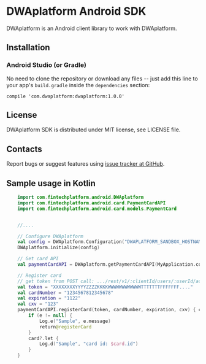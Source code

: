 DWAplatform Android SDK
=================================================
DWAplatform is an Android client library to work with DWAplatform.

Installation
-------------------------------------------------

### Android Studio (or Gradle)

No need to clone the repository or download any files -- just add this line to your app's `build.gradle` inside the `dependencies` section:

    compile 'com.dwaplatform:dwaplatform:1.0.0'


License
-------------------------------------------------
DWAplatform SDK is distributed under MIT license, see LICENSE file.


Contacts
-------------------------------------------------
Report bugs or suggest features using
[issue tracker at GitHub](https://github.com/DWAplatform/dwaplatform-sdk-android).


Sample usage in Kotlin
-------------------------------------------------
```kotlin
    import com.fintechplatform.android.DWAplatform
    import com.fintechplatform.android.card.PaymentCardAPI
    import com.fintechplatform.android.card.models.PaymentCard


    //....

    // Configure DWAplatform
    val config = DWAplatform.Configuration("DWAPLATFORM_SANDBOX_HOSTNAME", true)
    DWAplatform.initialize(config)

    // Get card API
    val paymentCardAPI = DWAplatform.getPaymentCardAPI(MyApplication.context)

    // Register card
    // get token from POST call: .../rest/v1/:clientId/users/:userId/accounts/:accountId/cards
    val token = "XXXXXXXXYYYYZZZZKKKKWWWWWWWWWWWWTTTTTTTFFFFFFF...."
    val cardNumber = "1234567812345678"
    val expiration = "1122"
    val cxv = "123"
    paymentCardAPI.registerCard(token, cardNumber, expiration, cxv) { card, e ->
        if (e != null) {
            Log.e("Sample", e.message)
            return@registerCard
        }
        card?.let {
            Log.d("Sample", "card id: $card.id")
        }
    }

```
